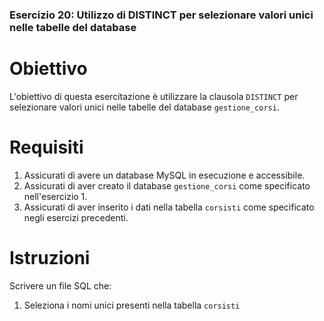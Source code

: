 ### Esercizio 20: Utilizzo di DISTINCT per selezionare valori unici nelle tabelle del database

# Obiettivo
L'obiettivo di questa esercitazione è utilizzare la clausola `DISTINCT` per selezionare valori unici nelle tabelle del database `gestione_corsi`.

# Requisiti
1. Assicurati di avere un database MySQL in esecuzione e accessibile.
2. Assicurati di aver creato il database `gestione_corsi` come specificato nell'esercizio 1.
3. Assicurati di aver inserito i dati nella tabella `corsisti` come specificato negli esercizi precedenti.

# Istruzioni
Scrivere un file SQL che:
1. Seleziona i nomi unici presenti nella tabella `corsisti`